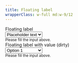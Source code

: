 ```yaml
---
title: Floating label
wrapperClass: w-full md:w-9/12
---
```


<div class="vv-select
            vv-select--floating">
    <label for="select">Floating label</label>
    <div class="vv-select__wrapper">
        <select id="select"
                name="select" 
                aria-describedby="select-floating-hint">
            <option value="" disabled="disabled" selected="selected">
                Placeholder text
            </option>
            <option value="1">Option 1</option>
            <option value="2">Option 2</option>
            <option value="3">Option 3</option>
        </select>
    </div>
    <small id="select-floating-hint" class="vv-select__hint">
        Please fill the input above.
    </small>
</div>

<div class="vv-select
            vv-select--floating
            vv-select--dirty">
    <label for="select">Floating label with value (dirty)</label>
    <div class="vv-select__wrapper">
        <select id="select"
                name="select" 
                aria-describedby="select-floating-dirty-hint">
            <option value="" disabled="disabled">
                Placeholder text
            </option>
            <option value="1" selected="selected">Option 1</option>
            <option value="2">Option 2</option>
            <option value="3">Option 3</option>
        </select>
    </div>
    <small id="select-floating-dirty-hint" class="vv-select__hint">
        Please fill the input above.
    </small>
</div>